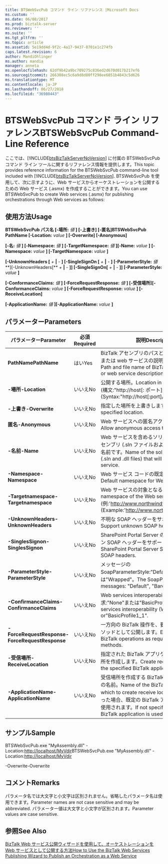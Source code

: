 ```yaml
---
title: BTSWebSvcPub コマンド ライン リファレンス |Microsoft Docs
ms.custom: ''
ms.date: 06/08/2017
ms.prod: biztalk-server
ms.reviewer: ''
ms.suite: ''
ms.tgt_pltfrm: ''
ms.topic: article
ms.assetid: 5e19dd4d-9f2c-4a17-9437-8701e1c274fb
caps.latest.revision: 6
author: MandiOhlinger
ms.author: mandia
manager: anneta
ms.openlocfilehash: 62df9b42a9bc709275c836ed2d670d017b217ef6
ms.sourcegitcommit: 266308ec5c6a9d8d80ff298ee6051b4843c5d626
ms.translationtype: MT
ms.contentlocale: ja-JP
ms.lasthandoff: 06/27/2018
ms.locfileid: "36980443"
---
```

# <a name="btswebsvcpub-command-line-reference"></a><span data-ttu-id="658ed-102">BTSWebSvcPub コマンド ライン リファレンス</span><span class="sxs-lookup"><span data-stu-id="658ed-102">BTSWebSvcPub Command-Line Reference</span></span>
<span data-ttu-id="658ed-103">ここでは、[!INCLUDE[btsBizTalkServerNoVersion](../includes/btsbiztalkservernoversion-md.md)] に付属の BTSWebSvcPub コマンド ライン ツールに関するリファレンス情報を提供します。</span><span class="sxs-lookup"><span data-stu-id="658ed-103">This topic provides reference information for the BTSWebSvcPub command-line tool included with [!INCLUDE[btsBizTalkServerNoVersion](../includes/btsbiztalkservernoversion-md.md)].</span></span> <span data-ttu-id="658ed-104">BTSWebSvcPub を使用して、次に示すように、Web サービスからオーケストレーションを公開するための Web サービス (.asmx) を作成することができます。</span><span class="sxs-lookup"><span data-stu-id="658ed-104">You can use BTSWebSvcPub to create Web services (.asmx) for publishing orchestrations through Web services as follows:</span></span>  
  
## <a name="usage"></a><span data-ttu-id="658ed-105">使用方法</span><span class="sxs-lookup"><span data-stu-id="658ed-105">Usage</span></span>  
 <span data-ttu-id="658ed-106">**BTSWebSvcPub パス名 [-場所:** *値* **] [-上書き] [-匿名]**</span><span class="sxs-lookup"><span data-stu-id="658ed-106">**BTSWebSvcPub PathName [-Location:** *value* **] [-Overwrite] [-Anonymous]**</span></span>  
  
 <span data-ttu-id="658ed-107">**[-名:** *値* **] [-Namespace:** *値* **] [-TargetNamespace:** *値* **]**</span><span class="sxs-lookup"><span data-stu-id="658ed-107">**[-Name:** *value* **] [-Namespace:** *value* **] [-TargetNamespace:** *value* **]**</span></span>  
  
 <span data-ttu-id="658ed-108">**[-UnknownHeaders [** *+* **&#124;** *-* **] [-SingleSignOn [** *+*  **&#124;** *-* **] [-ParameterStyle:** *値***]**</span><span class="sxs-lookup"><span data-stu-id="658ed-108">**[-UnknownHeaders[** *+* **&#124;** *-* **]] [-SingleSignOn[** *+* **&#124;** *-* **]] [-ParameterStyle:** *value* **]**</span></span>  
  
 <span data-ttu-id="658ed-109">**[-ConformanceClaims:** *値* **] [-ForceRequestResponse:** *値* **] [-受信場所]**</span><span class="sxs-lookup"><span data-stu-id="658ed-109">**[-ConformanceClaims:** *value* **] [-ForceRequestResponse:** *value* **] [-ReceiveLocation]**</span></span>  
  
 <span data-ttu-id="658ed-110">**[-ApplicationName:** *値* **]**</span><span class="sxs-lookup"><span data-stu-id="658ed-110">**[-ApplicationName:** *value* **]**</span></span>  
  
## <a name="parameters"></a><span data-ttu-id="658ed-111">パラメーター</span><span class="sxs-lookup"><span data-stu-id="658ed-111">Parameters</span></span>  
  
|         <span data-ttu-id="658ed-112">パラメーター</span><span class="sxs-lookup"><span data-stu-id="658ed-112">Parameter</span></span>         | <span data-ttu-id="658ed-113">必須</span><span class="sxs-lookup"><span data-stu-id="658ed-113">Required</span></span> |                                                           <span data-ttu-id="658ed-114">説明</span><span class="sxs-lookup"><span data-stu-id="658ed-114">Description</span></span>                                                            |
|---------------------------|----------|----------------------------------------------------------------------------------------------------------------------------------|
|       <span data-ttu-id="658ed-115">**PathName**</span><span class="sxs-lookup"><span data-stu-id="658ed-115">**PathName**</span></span>        |   <span data-ttu-id="658ed-116">はい</span><span class="sxs-lookup"><span data-stu-id="658ed-116">Yes</span></span>    |                    <span data-ttu-id="658ed-117">BizTalk アセンブリのパスとファイル名 (\*.dll) または web サービスの説明 (\*.xml) ファイル。</span><span class="sxs-lookup"><span data-stu-id="658ed-117">Path and file name of BizTalk assembly (\*.dll) or web service description (\*.xml) file.</span></span>                     |
|       <span data-ttu-id="658ed-118">**-場所**</span><span class="sxs-lookup"><span data-stu-id="658ed-118">**-Location**</span></span>       |    <span data-ttu-id="658ed-119">いいえ</span><span class="sxs-lookup"><span data-stu-id="658ed-119">No</span></span>    |                                 <span data-ttu-id="658ed-120">公開する場所。</span><span class="sxs-lookup"><span data-stu-id="658ed-120">Location in which to publish.</span></span> <span data-ttu-id="658ed-121">(構文:"http://host[: ポート]/パス")</span><span class="sxs-lookup"><span data-stu-id="658ed-121">(Syntax:"http://host[:port]/path")</span></span>                                 |
|      <span data-ttu-id="658ed-122">**-上書き**</span><span class="sxs-lookup"><span data-stu-id="658ed-122">**-Overwrite**</span></span>       |    <span data-ttu-id="658ed-123">いいえ</span><span class="sxs-lookup"><span data-stu-id="658ed-123">No</span></span>    |                                                  <span data-ttu-id="658ed-124">指定した場所を上書きします。</span><span class="sxs-lookup"><span data-stu-id="658ed-124">Overwrite specified location.</span></span>                                                   |
|      <span data-ttu-id="658ed-125">**匿名**</span><span class="sxs-lookup"><span data-stu-id="658ed-125">**-Anonymous**</span></span>       |    <span data-ttu-id="658ed-126">いいえ</span><span class="sxs-lookup"><span data-stu-id="658ed-126">No</span></span>    |                                              <span data-ttu-id="658ed-127">Web サービスへの匿名アクセスを許可します。</span><span class="sxs-lookup"><span data-stu-id="658ed-127">Allow anonymous access to Web service.</span></span>                                              |
|         <span data-ttu-id="658ed-128">**-名前**</span><span class="sxs-lookup"><span data-stu-id="658ed-128">**-Name**</span></span>         |    <span data-ttu-id="658ed-129">いいえ</span><span class="sxs-lookup"><span data-stu-id="658ed-129">No</span></span>    |                    <span data-ttu-id="658ed-130">Web サービスを含めるソリューションおよびアセンブリ (.sln ファイルおよび .dll ファイル) の名前です。</span><span class="sxs-lookup"><span data-stu-id="658ed-130">Name of the solution and assembly (.sln and .dll files) that will contain the Web service.</span></span>                    |
|      <span data-ttu-id="658ed-131">**-Namespace**</span><span class="sxs-lookup"><span data-stu-id="658ed-131">**-Namespace**</span></span>       |    <span data-ttu-id="658ed-132">いいえ</span><span class="sxs-lookup"><span data-stu-id="658ed-132">No</span></span>    |                                             <span data-ttu-id="658ed-133">Web サービス コードの既定の名前空間。</span><span class="sxs-lookup"><span data-stu-id="658ed-133">Default namespace for Web service code.</span></span>                                              |
|   <span data-ttu-id="658ed-134">**-Targetnamespace**</span><span class="sxs-lookup"><span data-stu-id="658ed-134">**-Targetnamespace**</span></span>    |    <span data-ttu-id="658ed-135">いいえ</span><span class="sxs-lookup"><span data-stu-id="658ed-135">No</span></span>    |                        <span data-ttu-id="658ed-136">Web サービスの対象となる名前空間。</span><span class="sxs-lookup"><span data-stu-id="658ed-136">Target namespace of the Web service.</span></span> <span data-ttu-id="658ed-137">(例:'<http://www.northwindtraders.com>')</span><span class="sxs-lookup"><span data-stu-id="658ed-137">(Example:'<http://www.northwindtraders.com>')</span></span>                        |
|    <span data-ttu-id="658ed-138">**-UnknownHeaders**</span><span class="sxs-lookup"><span data-stu-id="658ed-138">**-UnknownHeaders**</span></span>    |    <span data-ttu-id="658ed-139">いいえ</span><span class="sxs-lookup"><span data-stu-id="658ed-139">No</span></span>    |                                                  <span data-ttu-id="658ed-140">不明な SOAP ヘッダーをサポートします。</span><span class="sxs-lookup"><span data-stu-id="658ed-140">Support unknown SOAP headers.</span></span>                                                   |
|    <span data-ttu-id="658ed-141">**-SinglesSignon**</span><span class="sxs-lookup"><span data-stu-id="658ed-141">**-SinglesSignon**</span></span>     |    <span data-ttu-id="658ed-142">いいえ</span><span class="sxs-lookup"><span data-stu-id="658ed-142">No</span></span>    |                                  <span data-ttu-id="658ed-143">SharePoint Portal Server のシングル サインオン SOAP ヘッダーをサポートします。</span><span class="sxs-lookup"><span data-stu-id="658ed-143">Support SharePoint Portal Server Single Sign-On SOAP headers.</span></span>                                   |
|    <span data-ttu-id="658ed-144">**-ParameterStyle**</span><span class="sxs-lookup"><span data-stu-id="658ed-144">**-ParameterStyle**</span></span>    |    <span data-ttu-id="658ed-145">いいえ</span><span class="sxs-lookup"><span data-stu-id="658ed-145">No</span></span>    |                               <span data-ttu-id="658ed-146">メッセージの SoapParameterStyle:"Default"、"Bare"、または"Wrapped"。</span><span class="sxs-lookup"><span data-stu-id="658ed-146">The SoapParameterStyle for messages: "Default", "Bare",or "Wrapped".</span></span>                               |
|  <span data-ttu-id="658ed-147">**-ConfirmanceClaims**</span><span class="sxs-lookup"><span data-stu-id="658ed-147">**-ConfirmanceClaims**</span></span>   |    <span data-ttu-id="658ed-148">いいえ</span><span class="sxs-lookup"><span data-stu-id="658ed-148">No</span></span>    |                              <span data-ttu-id="658ed-149">Web services interoperability (WSI) の要求:"None"または"BasicProfile1_1"。</span><span class="sxs-lookup"><span data-stu-id="658ed-149">Web services interoperability (WSI) claim: "None" or"BasicProfile1_1".</span></span>                              |
| <span data-ttu-id="658ed-150">**-ForceRequestResponse**</span><span class="sxs-lookup"><span data-stu-id="658ed-150">**-ForceRequestResponse**</span></span> |    <span data-ttu-id="658ed-151">いいえ</span><span class="sxs-lookup"><span data-stu-id="658ed-151">No</span></span>    |                                <span data-ttu-id="658ed-152">一方向の BizTalk 操作を、要求 - 応答 Web メソッドとして公開します。</span><span class="sxs-lookup"><span data-stu-id="658ed-152">Expose one-way BizTalk operations as request-response web methods.</span></span>                                |
|   <span data-ttu-id="658ed-153">**-受信場所**</span><span class="sxs-lookup"><span data-stu-id="658ed-153">**-ReceiveLocation**</span></span>    |    <span data-ttu-id="658ed-154">いいえ</span><span class="sxs-lookup"><span data-stu-id="658ed-154">No</span></span>    |                                  <span data-ttu-id="658ed-155">指定された BizTalk アプリケーションに受信場所を作成します。</span><span class="sxs-lookup"><span data-stu-id="658ed-155">Create receive locations in the specified BizTalk application.</span></span>                                  |
|   <span data-ttu-id="658ed-156">**-ApplicationName**</span><span class="sxs-lookup"><span data-stu-id="658ed-156">**-ApplicationName**</span></span>    |    <span data-ttu-id="658ed-157">いいえ</span><span class="sxs-lookup"><span data-stu-id="658ed-157">No</span></span>    | <span data-ttu-id="658ed-158">受信場所を作成する BizTalk アプリケーションの名前。</span><span class="sxs-lookup"><span data-stu-id="658ed-158">Name of the BizTalk application in which to create receive locations.</span></span> <span data-ttu-id="658ed-159">指定しなかった場合、既定の BizTalk アプリケーションが使用されます。</span><span class="sxs-lookup"><span data-stu-id="658ed-159">If not specified, the default BizTalk application is used.</span></span> |
  
## <a name="sample"></a><span data-ttu-id="658ed-160">サンプル</span><span class="sxs-lookup"><span data-stu-id="658ed-160">Sample</span></span>  
 <span data-ttu-id="658ed-161">BTSWebSvcPub.exe "MyAssembly.dll" -Location:<http://localhost/MyVdir></span><span class="sxs-lookup"><span data-stu-id="658ed-161">BTSWebSvcPub.exe "MyAssembly.dll" -Location:<http://localhost/MyVdir></span></span>  
  
 <span data-ttu-id="658ed-162">-Overwrite</span><span class="sxs-lookup"><span data-stu-id="658ed-162">-Overwrite</span></span>  
  
## <a name="remarks"></a><span data-ttu-id="658ed-163">コメント</span><span class="sxs-lookup"><span data-stu-id="658ed-163">Remarks</span></span>  
 <span data-ttu-id="658ed-164">パラメータ名では大文字と小文字は区別されません。省略したパラメータ名は使用できます。</span><span class="sxs-lookup"><span data-stu-id="658ed-164">Parameter names are not case sensitive and may be abbreviated.</span></span> <span data-ttu-id="658ed-165">パラメーター値は大文字と小文字が区別されます。</span><span class="sxs-lookup"><span data-stu-id="658ed-165">Parameter values are case sensitive.</span></span>  
  
## <a name="see-also"></a><span data-ttu-id="658ed-166">参照</span><span class="sxs-lookup"><span data-stu-id="658ed-166">See Also</span></span>  
 [<span data-ttu-id="658ed-167">BizTalk Web サービス公開ウィザードを使用して、オーケストレーションを Web サービスとして公開する方法</span><span class="sxs-lookup"><span data-stu-id="658ed-167">How to Use the BizTalk Web Services Publishing Wizard to Publish an Orchestration as a Web Service</span></span>](../core/publish-orchestration-as-web-service--biztalk-web-services-publishing-wizard.md)